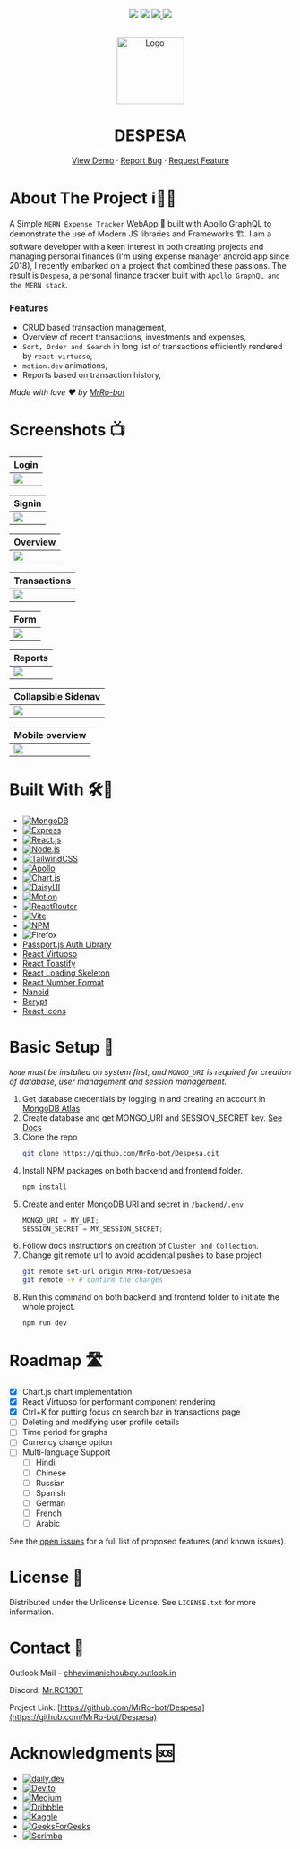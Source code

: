 <!-- PROJECT SHIELDS -->

<p align="center">
<img src="https://img.shields.io/github/stars/MrRo-bot/Despesa?style=for-the-badge">
<img src="https://img.shields.io/github/license/MrRo-bot/Despesa.svg?style=for-the-badge">
<a href="https://linkedin.com/in/cm-ch">
<img src="https://img.shields.io/badge/-LinkedIn-black.svg?style=for-the-badge&logo=linkedin&colorB=555">
</a>
<a href="https://despesa-five.vercel.app">
<img src="https://deploy-badge.vercel.app/vercel/despesa-five?style=for-the-badge">
</a>

</p>

<!-- PROJECT LOGO -->
<br />
<div align="center">
  <a href="https://github.com/MrRo-bot/Despesa">
    <img src="frontend/public/logo.svg" alt="Logo" width="120" height="120">
  </a>

  <h1 align="center">DESPESA</h3>

  <p align="center">
    <a href="https://despesa-five.vercel.app/">View Demo</a>
    &middot;
    <a href="https://github.com/MrRo-bot/Despesa/issues/new?labels=bug&template=bug-report---.md">Report Bug</a>
    &middot;
    <a href="https://github.com/MrRo-bot/Despesa/issues/new?labels=enhancement&template=feature-request---.md">Request Feature</a>
  </p>
</div>

<!-- ABOUT THE PROJECT -->

# About The Project ℹ️💁‍♂️

A Simple `MERN Expense Tracker` WebApp 📱 built with Apollo GraphQL to demonstrate the use of Modern JS libraries and Frameworks 🏗.
I am a software developer with a keen interest in both creating projects and managing personal finances (I'm using expense manager android app since 2018), I recently embarked on a project that combined these passions. The result is `Despesa`, a personal finance tracker built with `Apollo GraphQL and the MERN stack`.

### Features

- CRUD based transaction management,
- Overview of recent transactions, investments and expenses,
- `Sort, Order and Search` in long list of transactions efficiently rendered by `react-virtuoso`,
- `motion.dev` animations,
- Reports based on transaction history,

_Made with love ❤️ by [MrRo-bot](https://github.com/MrRo-bot)_

<!-- SCREENSHOTS -->

# Screenshots 📺

| Login                                                                    |
| ------------------------------------------------------------------------ |
| ![](https://github.com/MrRo-bot/Despesa/blob/main/screenshots/login.png) |

| Signin                                                                    |
| ------------------------------------------------------------------------- |
| ![](https://github.com/MrRo-bot/Despesa/blob/main/screenshots/signup.png) |

| Overview                                                                    |
| --------------------------------------------------------------------------- |
| ![](https://github.com/MrRo-bot/Despesa/blob/main/screenshots/overview.png) |

| Transactions                                                                    |
| ------------------------------------------------------------------------------- |
| ![](https://github.com/MrRo-bot/Despesa/blob/main/screenshots/transactions.png) |

| Form                                                                    |
| ----------------------------------------------------------------------- |
| ![](https://github.com/MrRo-bot/Despesa/blob/main/screenshots/form.png) |

| Reports                                                                    |
| -------------------------------------------------------------------------- |
| ![](https://github.com/MrRo-bot/Despesa/blob/main/screenshots/reports.png) |

| Collapsible Sidenav                                                                   |
| ------------------------------------------------------------------------------------- |
| ![](https://github.com/MrRo-bot/Despesa/blob/main/screenshots/collapsed-side-nav.png) |

| Mobile overview                                                                |
| ------------------------------------------------------------------------------ |
| ![](https://github.com/MrRo-bot/Despesa/blob/main/screenshots/mobile-view.png) |

<!-- BUILT WITH -->

# Built With 🛠️🤖

- [![MongoDB]][MongoDB-url]
- [![Express]][Express-url]
- [![React.js]][React-url]
- [![Node.js]][Node.js-url]
- [![TailwindCSS]][TailwindCSS-url]
- [![Apollo]][Apollo-url]
- [![Chart.js]][Chart.js-url]
- [![DaisyUI]][DaisyUI-url]
- [![Motion]][Motion-url]
- [![ReactRouter]][ReactRouter-url]
- [![Vite]][Vite-url]
- [![NPM]][NPM-url]
- ![Firefox]
- [Passport.js Auth Library](https://choosealicense.com)
- [React Virtuoso](https://choosealicense.com)
- [React Toastify](https://choosealicense.com)
- [React Loading Skeleton](https://choosealicense.com)
- [React Number Format](https://choosealicense.com)
- [Nanoid](https://choosealicense.com)
- [Bcrypt](https://choosealicense.com)
- [React Icons](https://react-icons.github.io/react-icons/search)

<!-- BASIC SETUP -->

# Basic Setup 🗼

_`Node` must be installed on system first, and `MONGO_URI` is required for creation of database, user management and session management._

1. Get database credentials by logging in and creating an account in [MongoDB Atlas](https://account.mongodb.com/account/login).
2. Create database and get MONGO_URI and SESSION_SECRET key. [See Docs](https://www.mongodb.com/docs/atlas/getting-started/)
3. Clone the repo
   ```sh
   git clone https://github.com/MrRo-bot/Despesa.git
   ```
4. Install NPM packages on both backend and frontend folder.
   ```sh
   npm install
   ```
5. Create and enter MongoDB URI and secret in `/backend/.env`
   ```js
   MONGO_URI = MY_URI;
   SESSION_SECRET = MY_SESSION_SECRET;
   ```
6. Follow docs instructions on creation of `Cluster and Collection`.
7. Change git remote url to avoid accidental pushes to base project
   ```sh
   git remote set-url origin MrRo-bot/Despesa
   git remote -v # confirm the changes
   ```
8. Run this command on both backend and frontend folder to initiate the whole project.
   ```sh
   npm run dev
   ```

<!-- ROADMAP -->

# Roadmap 🛣️

- [x] Chart.js chart implementation
- [x] React Virtuoso for performant component rendering
- [x] Ctrl+K for putting focus on search bar in transactions page
- [ ] Deleting and modifying user profile details
- [ ] Time period for graphs
- [ ] Currency change option
- [ ] Multi-language Support
  - [ ] Hindi
  - [ ] Chinese
  - [ ] Russian
  - [ ] Spanish
  - [ ] German
  - [ ] French
  - [ ] Arabic

See the [open issues](https://github.com/MrRo-bot/Despesa/issues) for a full list of proposed features (and known issues).

<!-- LICENSE -->

# License 🪪

Distributed under the Unlicense License. See `LICENSE.txt` for more information.

<!-- CONTACT -->

# Contact 📲

Outlook Mail - [chhavimanichoubey.outlook.in](mailto://chhavimanichoubey.outlook.in)

Discord: [Mr.RO130T](https://discordapp.com/users/434001308484239381)

Project Link: [https://github.com/MrRo-bot/Despesa](https://github.com/MrRo-bot/Despesa)

<!-- ACKNOWLEDGMENTS -->

# Acknowledgments 🆘

- [![daily.dev]][daily.dev-url]
- [![Dev.to]][Dev.to-url]
- [![Medium]][Medium-url]
- [![Dribbble]][Dribble-url]
- [![Kaggle]][Kaggle-url]
- [![GeeksForGeeks]][GeeksForGeeks-url]
- [![Scrimba]][Scrimba-url]

<!-- MARKDOWN LINKS & IMAGES -->

[stars]: https://img.shields.io/github/stars/MrRo-bot/Despesa?style=for-the-badge
[stars-url]: https://github.com/MrRo-bot/Despesa
[license-shield]: https://img.shields.io/github/license/MrRo-bot/Despesa.svg?style=for-the-badge
[license-url]: https://github.com/MrRo-bot/Despesa/blob/main/LICENSE.txt
[linkedin-shield]: https://img.shields.io/badge/-LinkedIn-black.svg?style=for-the-badge&logo=linkedin&colorB=555
[linkedin-url]: https://linkedin.com/in/cm-ch
[product-screenshot]: images/screenshot.png
[MongoDB]: https://img.shields.io/badge/MongoDB-%234ea94b.svg?style=for-the-badge&logo=mongodb&logoColor=white
[MongoDB-url]: https://mongodb.com/
[Express]: https://img.shields.io/badge/express.js-%23404d59.svg?style=for-the-badge&logo=express&logoColor=%2361DAFB
[Express-url]: https://expressjs.com/
[React.js]: https://img.shields.io/badge/React-20232A?style=for-the-badge&logo=react&logoColor=61DAFB
[React-url]: https://reactjs.org/
[Node.js]: https://img.shields.io/badge/node.js-6DA55F?style=for-the-badge&logo=node.js&logoColor=white
[Node.js-url]: https://nodejs.org/
[TailwindCSS]: https://img.shields.io/badge/tailwindcss-%2338B2AC.svg?style=for-the-badge&logo=tailwind-css&logoColor=white
[TailwindCSS-url]: https://tailwindcss.com/
[Apollo]: https://img.shields.io/badge/-ApolloGraphQL-311C87?style=for-the-badge&logo=apollo-graphql
[Apollo-url]: https://apollographql.com/
[Chart.js]: https://img.shields.io/badge/chart.js-F5788D.svg?style=for-the-badge&logo=chart.js&logoColor=white
[Chart.js-url]: https://chartjs.org/
[DaisyUI]: https://img.shields.io/badge/daisyui-5A0EF8?style=for-the-badge&logo=daisyui&logoColor=white
[DaisyUI-url]: https://daisyui.com/
[Motion]: https://img.shields.io/badge/Framer-black?style=for-the-badge&logo=framer&logoColor=blue
[Motion-url]: https://motion.dev/
[ReactRouter]: https://img.shields.io/badge/React_Router-CA4245?style=for-the-badge&logo=react-router&logoColor=white
[ReactRouter-url]: https://reactrouter.com/
[Firefox]: https://img.shields.io/badge/Firefox-FF7139?style=for-the-badge&logo=Firefox-Browser&logoColor=white
[daily.dev]: https://img.shields.io/badge/daily.dev-CE3DF3?style=for-the-badge&logo=daily.dev&logoColor=white
[daily.dev-url]: https://daily.dev/
[Dev.to]: https://img.shields.io/badge/dev.to-0A0A0A?style=for-the-badge&logo=dev.to&logoColor=white
[Dev.to-url]: https://dev.to/
[Dribbble]: https://img.shields.io/badge/Dribbble-EA4C89?style=for-the-badge&logo=dribbble&logoColor=white
[Dribble-url]: https://dribbble.com/
[Kaggle]: https://img.shields.io/badge/Kaggle-035a7d?style=for-the-badge&logo=kaggle&logoColor=white
[Kaggle-url]: https://kaggle.com/
[GeeksForGeeks]: https://img.shields.io/badge/GeeksforGeeks-gray?style=for-the-badge&logo=geeksforgeeks&logoColor=35914c
[GeeksForGeeks-url]: https://geeksforgeeks.org/
[Scrimba]: https://img.shields.io/badge/scrimba-2B283A?style=for-the-badge&logo=scrimba&logoColor=white
[Scrimba-url]: https://scrimba.com/
[Vite]: https://img.shields.io/badge/vite-%23646CFF.svg?style=for-the-badge&logo=vite&logoColor=white
[Vite-url]: https://vite.dev
[NPM]: https://img.shields.io/badge/NPM-%23CB3837.svg?style=for-the-badge&logo=npm&logoColor=white
[NPM-url]: https://npmjs.com/
[Medium]: https://img.shields.io/badge/Medium-12100E?style=for-the-badge&logo=medium&logoColor=white
[Medium-url]: https://medium.com/
[vercel]: https://deploy-badge.vercel.app/vercel/despesa-five?style=for-the-badge
[vercel-url]: https://vercel.com/mrro13ot/despesa
